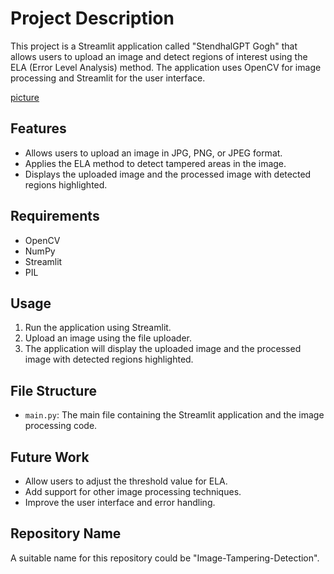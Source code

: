 # Project Description

This project is a Streamlit application called "StendhalGPT Gogh" that allows users to upload an image and detect regions of interest using the ELA (Error Level Analysis) method. The application uses OpenCV for image processing and Streamlit for the user interface.

[picture](https://github.com/zengdard/Streamlit_Analyse_Images/blob/main/donald_trump_marche_fake.jpg?raw=true)

## Features

- Allows users to upload an image in JPG, PNG, or JPEG format.
- Applies the ELA method to detect tampered areas in the image.
- Displays the uploaded image and the processed image with detected regions highlighted.

## Requirements

- OpenCV
- NumPy
- Streamlit
- PIL

## Usage

1. Run the application using Streamlit.
2. Upload an image using the file uploader.
3. The application will display the uploaded image and the processed image with detected regions highlighted.

## File Structure

- `main.py`: The main file containing the Streamlit application and the image processing code.

## Future Work

- Allow users to adjust the threshold value for ELA.
- Add support for other image processing techniques.
- Improve the user interface and error handling.

## Repository Name

A suitable name for this repository could be "Image-Tampering-Detection".
